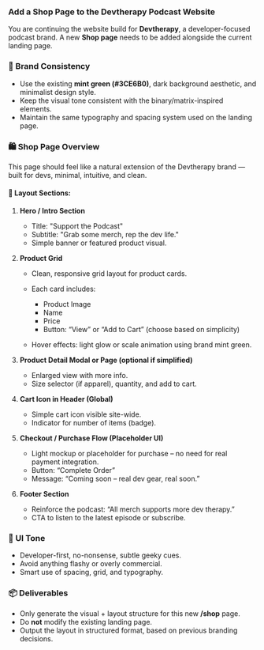 ### Add a Shop Page to the Devtherapy Podcast Website

You are continuing the website build for **Devtherapy**, a developer-focused podcast brand.
A new **Shop page** needs to be added alongside the current landing page.

### 🧠 Brand Consistency

- Use the existing **mint green (#3CE6B0)**, dark background aesthetic, and minimalist design style.
- Keep the visual tone consistent with the binary/matrix-inspired elements.
- Maintain the same typography and spacing system used on the landing page.

### 🛍️ Shop Page Overview

This page should feel like a natural extension of the Devtherapy brand — built for devs, minimal, intuitive, and clean.

#### 🧩 Layout Sections:

1.  **Hero / Intro Section**

    - Title: "Support the Podcast"
    - Subtitle: "Grab some merch, rep the dev life."
    - Simple banner or featured product visual.

2.  **Product Grid**

    - Clean, responsive grid layout for product cards.
    - Each card includes:

      - Product Image
      - Name
      - Price
      - Button: “View” or “Add to Cart” (choose based on simplicity)

    - Hover effects: light glow or scale animation using brand mint green.

3.  **Product Detail Modal or Page (optional if simplified)**

    - Enlarged view with more info.
    - Size selector (if apparel), quantity, and add to cart.

4.  **Cart Icon in Header (Global)**

    - Simple cart icon visible site-wide.
    - Indicator for number of items (badge).

5.  **Checkout / Purchase Flow (Placeholder UI)**

    - Light mockup or placeholder for purchase – no need for real payment integration.
    - Button: “Complete Order”
    - Message: “Coming soon – real dev gear, real soon.”

6.  **Footer Section**

    - Reinforce the podcast: “All merch supports more dev therapy.”
    - CTA to listen to the latest episode or subscribe.

### 📌 UI Tone

- Developer-first, no-nonsense, subtle geeky cues.
- Avoid anything flashy or overly commercial.
- Smart use of spacing, grid, and typography.

### 📦 Deliverables

- Only generate the visual + layout structure for this new **/shop** page.
- Do **not** modify the existing landing page.
- Output the layout in structured format, based on previous branding decisions.
